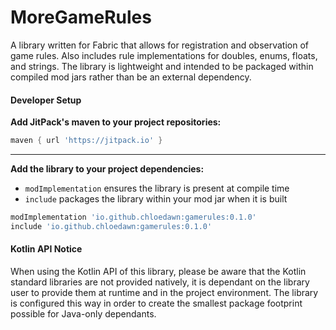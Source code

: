 # MoreGameRules

A library written for Fabric that allows for registration and observation of game rules.
Also includes rule implementations for doubles, enums, floats, and strings. The library
is lightweight and intended to be packaged within compiled mod jars rather than be an
external dependency.

#### Developer Setup

**Add JitPack's maven to your project repositories:**
```groovy
maven { url 'https://jitpack.io' }
```
---
**Add the library to your project dependencies:**
- `modImplementation` ensures the library is present at compile time
- `include` packages the library within your mod jar when it is built
```groovy
modImplementation 'io.github.chloedawn:gamerules:0.1.0'
include 'io.github.chloedawn:gamerules:0.1.0'
```

#### Kotlin API Notice

When using the Kotlin API of this library, please be aware that the Kotlin standard
libraries are not provided natively, it is dependant on the library user to provide
them at runtime and in the project environment. The library is configured this way
in order to create the smallest package footprint possible for Java-only dependants.
